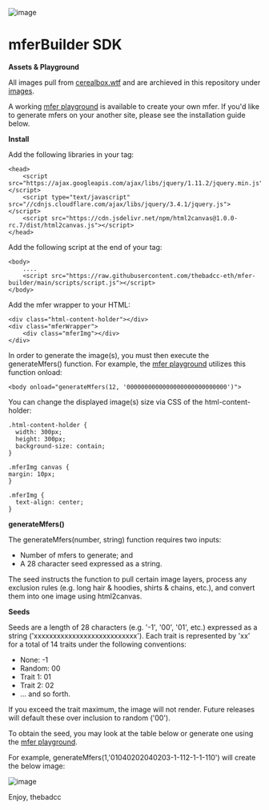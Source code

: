 ![image](https://github.com/thebadcc-eth/mfer-builder/blob/main/images/mferBanner.PNG?raw=true)

# mferBuilder SDK

**Assets & Playground**

All images pull from [cerealbox.wtf](https://www.cerealbox.wtf/traits) and are archieved in this repository under [images](https://github.com/thebadcc-eth/mfer-builder/tree/main/images).

A working [mfer playground](https://thebadcc-eth.github.io/mfer-builder/) is available to create your own mfer. If you'd like to generate mfers on your another site, please see the installation guide below.

**Install**

Add the following libraries in your <head> tag:

```
<head>
    <script src="https://ajax.googleapis.com/ajax/libs/jquery/1.11.2/jquery.min.js"></script>
    <script type="text/javascript" src="//cdnjs.cloudflare.com/ajax/libs/jquery/3.4.1/jquery.js"></script>
    <script src="https://cdn.jsdelivr.net/npm/html2canvas@1.0.0-rc.7/dist/html2canvas.js"></script>
</head>
```

Add the following script  at the end of your <body> tag:

```
<body>
    ....
    <script src="https://raw.githubusercontent.com/thebadcc-eth/mfer-builder/main/scripts/script.js"></script>
</body>
```

Add the mfer wrapper to your HTML:

```
<div class="html-content-holder"></div>
<div class="mferWrapper">
    <div class="mferImg"></div>
</div>
```

In order to generate the image(s), you must then execute the generateMfers() function. For example, the [mfer playground](https://thebadcc-eth.github.io/mfer-builder/) utilizes this function onload:
```
<body onload="generateMfers(12, '0000000000000000000000000000')">
```

You can change the displayed image(s) size via CSS of the html-content-holder:
```
.html-content-holder {
  width: 300px;
  height: 300px;
  background-size: contain; 
}

.mferImg canvas {
margin: 10px;
}

.mferImg {
  text-align: center;
}
```

**generateMfers()**    
 
The generateMfers(number, string) function requires two inputs:
* Number of mfers to generate; and 
* A 28 character seed expressed as a string.

The seed instructs the function to pull certain image layers, process any exclusion rules (e.g. long hair & hoodies, shirts & chains, etc.), and convert them into one image using html2canvas.
    
**Seeds**

Seeds are a length of 28 characters (e.g. '-1', '00', '01', etc.) expressed as a string ('xxxxxxxxxxxxxxxxxxxxxxxxxxx'). Each trait is represented by 'xx' for a total of 14 traits under the following conventions:

* None: -1
* Random: 00
* Trait 1: 01
* Trait 2: 02
* ... and so forth.

If you exceed the trait maximum, the image will not render. Future releases will default these over inclusion to random ('00').

To obtain the seed, you may look at the table below or generate one using the [mfer playground](https://thebadcc-eth.github.io/mfer-builder/). 

For example, generateMfers(1,'01040202040203-1-112-1-1-110') will create the below image:

![image](https://github.com/thebadcc-eth/mfer-builder/blob/main/images/exampleMfer.png?raw=true)

Enjoy,
thebadcc
 
